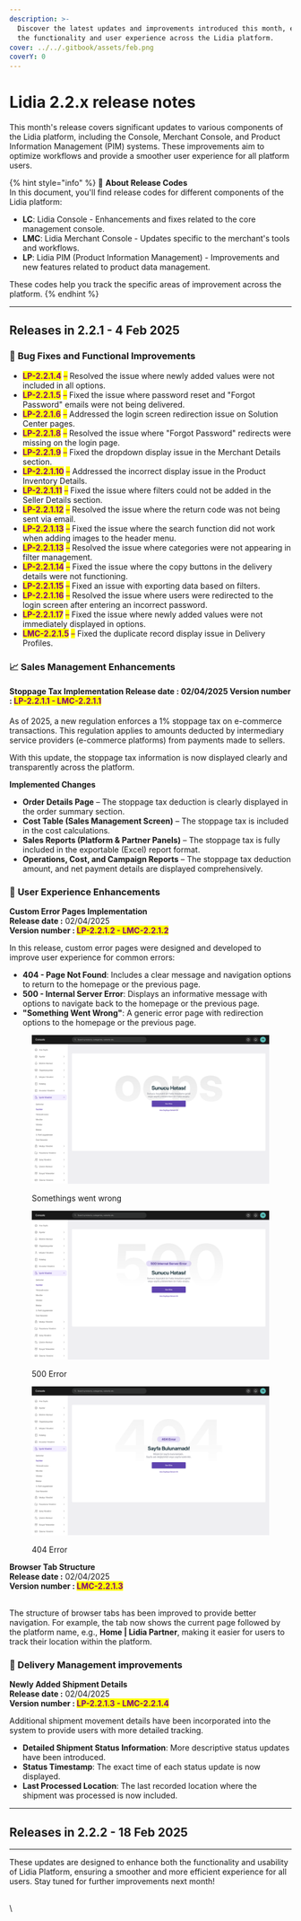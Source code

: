 ```yaml
---
description: >-
  Discover the latest updates and improvements introduced this month, enhancing
  the functionality and user experience across the Lidia platform.
cover: ../../.gitbook/assets/feb.png
coverY: 0
---
```


# Lidia 2.2.x release notes

This month's release covers significant updates to various components of the Lidia platform, including the Console, Merchant Console, and Product Information Management (PIM) systems. These improvements aim to optimize workflows and provide a smoother user experience for all platform users.

{% hint style="info" %}
🔎 **About Release Codes**\
In this document, you'll find release codes for different components of the Lidia platform:

* **LC**: Lidia Console - Enhancements and fixes related to the core management console.
* **LMC**: Lidia Merchant Console - Updates specific to the merchant's tools and workflows.
* **LP**: Lidia PIM (Product Information Management) - Improvements and new features related to product data management.

These codes help you track the specific areas of improvement across the platform.
{% endhint %}

***

## Releases in 2.2.1 - 4 Feb 2025

### 🚀 **Bug Fixes and Functional Improvements**

* <mark style="color:purple;">**LP-2.2.1.4**</mark> <mark style="color:purple;"></mark><mark style="color:purple;">–</mark> Resolved the issue where newly added values were not included in all options.
* <mark style="color:purple;">**LP-2.2.1.5**</mark> <mark style="color:purple;"></mark><mark style="color:purple;">–</mark> Fixed the issue where password reset and "Forgot Password" emails were not being delivered.
* <mark style="color:purple;">**LP-2.2.1.6**</mark> <mark style="color:purple;"></mark><mark style="color:purple;">–</mark> Addressed the login screen redirection issue on Solution Center pages.
* <mark style="color:purple;">**LP-2.2.1.8**</mark> <mark style="color:purple;"></mark><mark style="color:purple;">–</mark> Resolved the issue where "Forgot Password" redirects were missing on the login page.
* <mark style="color:purple;">**LP-2.2.1.9**</mark> <mark style="color:purple;"></mark><mark style="color:purple;">–</mark> Fixed the dropdown display issue in the Merchant Details section.
* <mark style="color:purple;">**LP-2.2.1.10**</mark> <mark style="color:purple;"></mark><mark style="color:purple;">–</mark> Addressed the incorrect display issue in the Product Inventory Details.
* <mark style="color:purple;">**LP-2.2.1.11**</mark> <mark style="color:purple;"></mark><mark style="color:purple;">–</mark> Fixed the issue where filters could not be added in the Seller Details section.
* <mark style="color:purple;">**LP-2.2.1.12**</mark> <mark style="color:purple;"></mark><mark style="color:purple;">–</mark> Resolved the issue where the return code was not being sent via email.
* <mark style="color:purple;">**LP-2.2.1.13**</mark> <mark style="color:purple;"></mark><mark style="color:purple;">–</mark> Fixed the issue where the search function did not work when adding images to the header menu.
* <mark style="color:purple;">**LP-2.2.1.13**</mark> <mark style="color:purple;"></mark><mark style="color:purple;">–</mark> Resolved the issue where categories were not appearing in filter management.
* <mark style="color:purple;">**LP-2.2.1.14**</mark> <mark style="color:purple;"></mark><mark style="color:purple;">–</mark> Fixed the issue where the copy buttons in the delivery details were not functioning.
* <mark style="color:purple;">**LP-2.2.1.15**</mark> <mark style="color:purple;"></mark><mark style="color:purple;">–</mark> Fixed an issue with exporting data based on filters.
* <mark style="color:purple;">**LP-2.2.1.16**</mark> <mark style="color:purple;"></mark><mark style="color:purple;">–</mark> Resolved the issue where users were redirected to the login screen after entering an incorrect password.
* <mark style="color:purple;">**LP-2.2.1.17**</mark> <mark style="color:purple;"></mark><mark style="color:purple;">–</mark> Fixed the issue where newly added values were not immediately displayed in options.
* <mark style="color:purple;">**LMC-2.2.1.5**</mark> <mark style="color:purple;"></mark><mark style="color:purple;">–</mark> Fixed the duplicate record display issue in Delivery Profiles.

### 📈 **Sales Management Enhancements**

#### **Stoppage Tax Implementation** **Release date :**  02/04/2025 **Version number :&#x20;**<mark style="color:purple;">**LP-2.2.1.1 - LMC-2.2.1.1**</mark>

As of 2025, a new regulation enforces a 1% stoppage tax on e-commerce transactions. This regulation applies to amounts deducted by intermediary service providers (e-commerce platforms) from payments made to sellers.

With this update, the stoppage tax information is now displayed clearly and transparently across the platform.

**Implemented Changes**

* **Order Details Page** – The stoppage tax deduction is clearly displayed in the order summary section.
* **Cost Table (Sales Management Screen)** – The stoppage tax is included in the cost calculations.
* **Sales Reports (Platform & Partner Panels)** – The stoppage tax is fully included in the exportable (Excel) report format.
* **Operations, Cost, and Campaign Reports** – The stoppage tax deduction amount, and net payment details are displayed comprehensively.

### 🌟 **User Experience Enhancements**

**Custom Error Pages Implementation**\
**Release date :**  02/04/2025\
**Version number :&#x20;**<mark style="color:purple;">**LP-2.2.1.2 - LMC-2.2.1.2**</mark>

In this release, custom error pages were designed and developed to improve user experience for common errors:

* **404 - Page Not Found**: Includes a clear message and navigation options to return to the homepage or the previous page.
* **500 - Internal Server Error**: Displays an informative message with options to navigate back to the homepage or the previous page.
* **"Something Went Wrong"**: A generic error page with redirection options to the homepage or the previous page.

<div><figure><img src="../../.gitbook/assets/Master (6).png" alt=""><figcaption><p>Somethings went wrong</p></figcaption></figure> <figure><img src="../../.gitbook/assets/Master (5).png" alt=""><figcaption><p>500 Error</p></figcaption></figure> <figure><img src="../../.gitbook/assets/Master (4).png" alt=""><figcaption><p>404 Error</p></figcaption></figure></div>

**Browser Tab Structure** \
**Release date :**  02/04/2025\
**Version number : &#x20;**<mark style="color:purple;">**LMC-2.2.1.3**</mark>

\
The structure of browser tabs has been improved to provide better navigation. For example, the tab now shows the current page followed by the platform name, e.g., **Home | Lidia Partner**, making it easier for users to track their location within the platform.

### 🚚 Delivery Management improvements

**Newly Added Shipment Details**\
**Release date :**  02/04/2025\
**Version number : &#x20;**<mark style="color:purple;">**LP-2.2.1.3 - LMC-2.2.1.4**</mark>

Additional shipment movement details have been incorporated into the system to provide users with more detailed tracking.

* **Detailed Shipment Status Information**: More descriptive status updates have been introduced.
* **Status Timestamp**: The exact time of each status update is now displayed.
* **Last Processed Location**: The last recorded location where the shipment was processed is now included.

***

## Releases in 2.2.2 - 18 Feb 2025

***

These updates are designed to enhance both the functionality and usability of Lidia Platform, ensuring a smoother and more efficient experience for all users. Stay tuned for further improvements next month!

\
\
